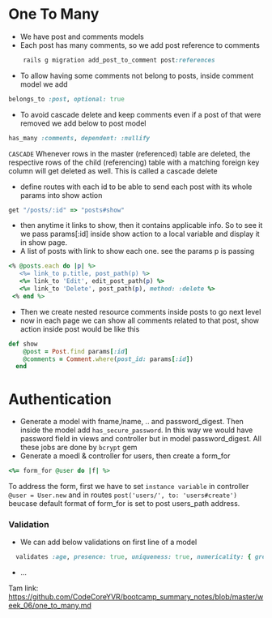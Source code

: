 # One To Many

* We have post and comments models 
* Each post has many comments, so we add post reference to comments  
``` ruby
    rails g migration add_post_to_comment post:references  
``` 
* To allow having some comments not belong to posts, inside comment model we add
``` ruby
belongs_to :post, optional: true
````
* To avoid cascade delete and keep comments even if a post of that were removed we add below to post model  
``` ruby
has_many :comments, dependent: :nullify 
````
`CASCADE`
Whenever rows in the master (referenced) table are deleted, the respective rows of the child (referencing) table with a matching foreign key column will get deleted as well. This is called a cascade delete 

* define routes with each id to be able to send each post with its whole params into show action 
``` ruby
get "/posts/:id" => "posts#show" 
```
* then anytime it links to show, then it contains applicable info. So to see it we pass params[:id] inside show action to a local variable and display it in show page. 
* A list of posts with link to show each one. see the params p is passing 
``` ruby
<% @posts.each do |p| %>
   <%= link_to p.title, post_path(p) %>
   <%= link_to 'Edit', edit_post_path(p) %>
   <%= link_to 'Delete', post_path(p), method: :delete %>
 <% end %>
```
* Then we create nested resource comments inside posts to go next level
* now in each page we can show all comments related to that post, show action inside post would be like this
``` ruby
def show
  	@post = Post.find params[:id]
  	@comments = Comment.where(post_id: params[:id])
  end 
```

# Authentication
* Generate a model with fname,lname, .. and password_digest. Then inside the model add `has_secure_password`. In this way we would have password field in views and controller but in model password_digest. All these jobs are done by `bcrypt` gem
* Generate a moedl & controller for users, then create a form_for 
``` ruby
<%= form_for @user do |f| %>
```
To address the form, first we have to set `instance variable` in controller  `@user = User.new` and in routes `post('users/', to: 'users#create')` beucase default format of form_for is set to post users_path address.  

### Validation

* We can add below validations on first line of a model
``` ruby
  validates :age, presence: true, uniqueness: true, numericality: { greater_than_or_equal_to: 10 }
```



* ...

















Tam link: https://github.com/CodeCoreYVR/bootcamp_summary_notes/blob/master/week_06/one_to_many.md

